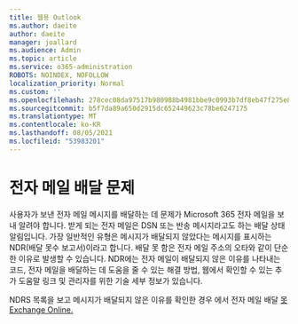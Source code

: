 ```yaml
---
title: 웹용 Outlook
ms.author: daeite
author: daeite
manager: joallard
ms.audience: Admin
ms.topic: article
ms.service: o365-administration
ROBOTS: NOINDEX, NOFOLLOW
localization_priority: Normal
ms.custom: ''
ms.openlocfilehash: 278cec08da97517b980988b4981bbe9c0993b7df8eb47f275e8bb5572495916d
ms.sourcegitcommit: b5f7da89a650d2915dc652449623c78be6247175
ms.translationtype: MT
ms.contentlocale: ko-KR
ms.lasthandoff: 08/05/2021
ms.locfileid: "53983201"
---
```

# <a name="issues-with-email-delivery"></a>전자 메일 배달 문제

사용자가 보낸 전자 메일 메시지를 배달하는 데 문제가 Microsoft 365 전자 메일을 보내 알려야 합니다. 받게 되는 전자 메일은 DSN 또는 반송 메시지라고도 하는 배달 상태 알림입니다. 가장 일반적인 유형은 메시지가 배달되지 않았다는 메시지를 표시하는 NDR(배달 못수 보고서)이라고 합니다. 배달 못 함은 전자 메일 주소의 오타와 같이 단순한 이유로 발생할 수 있습니다. NDR에는 전자 메일이 배달되지 않은 이유를 나타내는 코드, 전자 메일을 배달하는 데 도움을 줄 수 있는 해결 방법, 웹에서 확인할 수 있는 추가 도움말 링크 및 관리자를 위한 기술 세부 정보가 있습니다.

NDRS 목록을 보고 메시지가 배달되지 않은 이유를 확인한 경우 에서 전자 메일 배달 [못 Exchange Online.](https://docs.microsoft.com/exchange/mail-flow-best-practices/non-delivery-reports-in-exchange-online/non-delivery-reports-in-exchange-online)